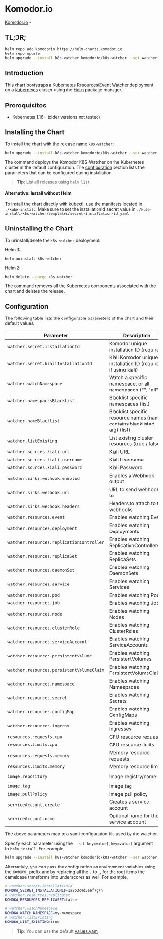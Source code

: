 # Komodor.io

[Komodor.io](https://komodor.io/) - ``

## TL;DR;

```bash
helm repo add komodorio https://helm-charts.komodor.io
helm repo update
helm upgrade --install k8s-watcher komodorio/k8s-watcher --set watcher.secret.installationId="YOUR_INSTALLATION_ID_HERE"
```

## Introduction

This chart bootstraps a Kubernetes Resources/Event Watcher deployment on a [Kubernetes](http://kubernetes.io) cluster using the [Helm](https://helm.sh) package manager.

## Prerequisites

- Kubernetes 1.16+ (older versions not tested)

## Installing the Chart

To install the chart with the release name `k8s-watcher`:

```bash
helm upgrade --install k8s-watcher komodorio/k8s-watcher --set watcher.secret.installationId=YOUR_INSTALLATION_ID_HERE"
```

The command deploys the Komodor K8S-Watcher on the Kubernetes cluster in the default configuration. The [configuration](#configuration) section lists the parameters that can be configured during installation.

> **Tip**: List all releases using `helm list`


#### Alternative: Install without Helm

To install the chart directly with kubectl, use the manifests located in `./kube-install`.
Make sure to set the installationId secret value in `./kube-install/k8s-watcher/templates/secret-installation-id.yaml`

## Uninstalling the Chart

To uninstall/delete the `k8s-watcher` deployment:

Helm 3:
```bash
helm uninstall k8s-watcher
```
Helm 2:
```bash
helm delete --purge k8s-watcher
```

The command removes all the Kubernetes components associated with the chart and deletes the release.

## Configuration

The following table lists the configurable parameters of the chart and their default values.

|            Parameter                      |              Description                 |                          Default                        | 
| ----------------------------------------- | ---------------------------------------- | ------------------------------------------------------- |
| `watcher.secret.installationId`                           | Komodor unique installation ID (required)             | ``                   |  
| `watcher.secret.kialiInstallationId`                           | Kiali Komodor unique installation ID (required if using kiali)             | ``                   |  
| `watcher.watchNamespace`                           | Watch a specific namespace, or all namespaces ("", "all")             | `all`                   |  
| `watcher.namespacesBlacklist`                           | Blacklist specific namespaces (list)            | `[kube-system]`                   |  
| `watcher.nameBlacklist`                           | Blacklist specific resource names (name contains blacklisted arg) (list)            | `[]`                   |  
| `watcher.listExisting`                           | List existing cluster resources (true / false)             | `false`                   |  
| `watcher.sources.kiali.url`                           | Kiali URL             | ``                   |  
| `watcher.sources.kiali.username`                           | Kiali Username             | ``                   |  
| `watcher.sources.kiali.password`                           | Kiali Password             | ``                   |  
| `watcher.sinks.webhook.enabled`                           | Enables a Webhook output             | `true`                   |  
| `watcher.sinks.webhook.url`                           | URL to send webhooks to             | `https://app.komodor.io/k8s-events/event/`                  |  
| `watcher.sinks.webhook.headers`                           | Headers to attach to the webhooks            | `{}`                  |  
| `watcher.resources.event`                           | Enables watching Event              | `true`                   |  
| `watcher.resources.deployment`                           | Enables watching Deployments              | `true`                   |  
| `watcher.resources.replicationController`                           | Enables watching ReplicationControllers             | `true`                   |  
| `watcher.resources.replicaSet`                           | Enables watching ReplicaSets             | `true`                   |  
| `watcher.resources.daemonSet`                           | Enables watching DaemonSets             | `true`                   |  
| `watcher.resources.service`                           | Enables watching Services             | `true`                   |  
| `watcher.resources.pod`                           | Enables watching Pods             | `true`                   |  
| `watcher.resources.job`                           | Enables watching Jobs             | `true`                   |  
| `watcher.resources.node`                           | Enables watching Nodes             | `true`                   |  
| `watcher.resources.clusterRole`                           | Enables watching ClusterRoles             | `true`                   |  
| `watcher.resources.serviceAccount`                           | Enables watching ServiceAccounts             | `true`                   |  
| `watcher.resources.persistentVolume`                           | Enables watching PersistentVolumes             | `true`                   |  
| `watcher.resources.persistentVolumeClaim`                           | Enables watching PersistentVolumeClaims             | `true`                   |  
| `watcher.resources.namespace`                           | Enables watching Namespaces             | `true`                   |  
| `watcher.resources.secret`                           | Enables watching Secrets             | `true`                   |  
| `watcher.resources.configMap`                           | Enables watching ConfigMaps             | `true`                   |  
| `watcher.resources.ingress`                           | Enables watching Ingresses             | `true`                   |  
| `resources.requests.cpu`          | CPU resource requests                    | `100m`                                                   |
| `resources.limits.cpu`            | CPU resource limits                      | `500m`                                                 |
| `resources.requests.memory`       | Memory resource requests                 | `128Mi`                                                  |
| `resources.limits.memory`         | Memory resource limits                   | `1024Mi`                                                |
| `image.repository`                        | Image registry/name                       | `docker.io/komodorio/k8s-watcher`                                         |
| `image.tag`                               | Image tag                        | `latest`                                             |
| `image.pullPolicy`                        | Image pull policy                        | `Always` |
| `serviceAccount.create` | Creates a service account | `true` |
| `serviceAccount.name` | Optional name for the service account | `{RELEASE_FULLNAME}` |


The above parameters map to a yaml configuration file used by the watcher.

Specify each parameter using the `--set key=value[,key=value]` argument to `helm install`. For example,

```bash
helm upgrade --install k8s-watcher komodorio/k8s-watcher --set watcher.secret.installationId="YOUR_INSTALLATION_ID_HERE"
```

Alternativly, you can pass the configuration as environment variables using the `KOMOKW_` prefix and by replacing all the `.` to `_`, for the root items the camelcase transforms into underscores as well. For example,
```bash
# watcher.secret.installationId
KOMOKW_SECRET_INSTALLATIONID=1a2b3c4d5e6f7g7h
# watcher.resources.replicaSet
KOMOKW_RESOURCES_REPLICASET=false

# watcher.watchNamespace
KOMOKW_WATCH_NAMESPACE=my-namespace
# watcher.listExisting
KOMOKW_LIST_EXISTING=true
```

> **Tip**: You can use the default [values.yaml](values.yaml)
